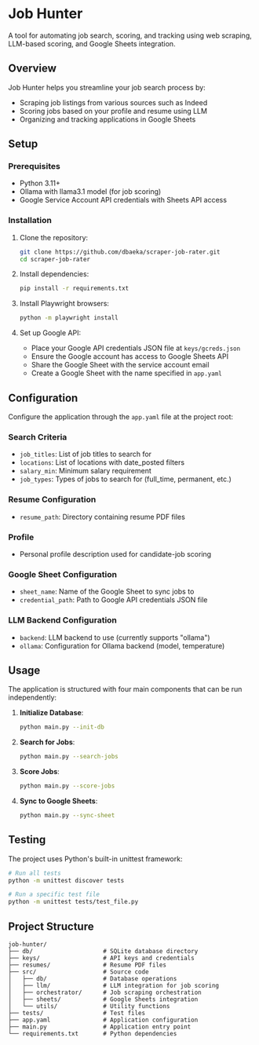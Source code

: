 # Job Hunter

A tool for automating job search, scoring, and tracking using web scraping, LLM-based scoring, and Google Sheets
integration.

## Overview

Job Hunter helps you streamline your job search process by:

- Scraping job listings from various sources such as Indeed
- Scoring jobs based on your profile and resume using LLM
- Organizing and tracking applications in Google Sheets

## Setup

### Prerequisites

- Python 3.11+
- Ollama with llama3.1 model (for job scoring)
- Google Service Account API credentials with Sheets API access

### Installation

1. Clone the repository:
   ```bash
   git clone https://github.com/dbaeka/scraper-job-rater.git
   cd scraper-job-rater
   ```

2. Install dependencies:
   ```bash
   pip install -r requirements.txt
   ```

3. Install Playwright browsers:
   ```bash
   python -m playwright install
   ```

4. Set up Google API:
    - Place your Google API credentials JSON file at `keys/gcreds.json`
    - Ensure the Google account has access to Google Sheets API
    - Share the Google Sheet with the service account email
    - Create a Google Sheet with the name specified in `app.yaml`

## Configuration

Configure the application through the `app.yaml` file at the project root:

### Search Criteria

- `job_titles`: List of job titles to search for
- `locations`: List of locations with date_posted filters
- `salary_min`: Minimum salary requirement
- `job_types`: Types of jobs to search for (full_time, permanent, etc.)

### Resume Configuration

- `resume_path`: Directory containing resume PDF files

### Profile

- Personal profile description used for candidate-job scoring

### Google Sheet Configuration

- `sheet_name`: Name of the Google Sheet to sync jobs to
- `credential_path`: Path to Google API credentials JSON file

### LLM Backend Configuration

- `backend`: LLM backend to use (currently supports "ollama")
- `ollama`: Configuration for Ollama backend (model, temperature)

## Usage

The application is structured with four main components that can be run independently:

1. **Initialize Database**:
   ```bash
   python main.py --init-db
   ```

2. **Search for Jobs**:
   ```bash
   python main.py --search-jobs
   ```

3. **Score Jobs**:
   ```bash
   python main.py --score-jobs
   ```

4. **Sync to Google Sheets**:
   ```bash
   python main.py --sync-sheet
   ```

## Testing

The project uses Python's built-in unittest framework:

```bash
# Run all tests
python -m unittest discover tests

# Run a specific test file
python -m unittest tests/test_file.py
```

## Project Structure

```
job-hunter/
├── db/                    # SQLite database directory
├── keys/                  # API keys and credentials
├── resumes/               # Resume PDF files
├── src/                   # Source code
│   ├── db/                # Database operations
│   ├── llm/               # LLM integration for job scoring
│   ├── orchestrator/      # Job scraping orchestration
│   ├── sheets/            # Google Sheets integration
│   └── utils/             # Utility functions
├── tests/                 # Test files
├── app.yaml               # Application configuration
├── main.py                # Application entry point
└── requirements.txt       # Python dependencies
```